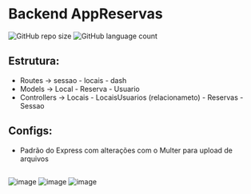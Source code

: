 # Backend AppReservas

![GitHub repo size](https://img.shields.io/github/repo-size/juanfariastk/Back-App-Reservas?style=for-the-badge)
![GitHub language count](https://img.shields.io/github/languages/count/juanfariastk/Portfolio-React?style=for-the-badge)

## Estrutura:
- Routes -> sessao - locais -  dash
- Models -> Local - Reserva - Usuario
- Controllers -> Locais - LocaisUsuarios (relacionameto) - Reservas - Sessao

## Configs:
- Padrão do Express com alterações com o Multer para upload de arquivos

##
![image](https://img.shields.io/badge/Node.js-F7DF1E?style=for-the-badge&logo=node.js&logoColor=black)
![image](https://img.shields.io/badge/JavaScript-F7DF1E?style=for-the-badge&logo=javascript&logoColor=black)
![image](https://img.shields.io/badge/Express.js-F7DF1E?style=for-the-badge&logo=javascript&logoColor=black)

